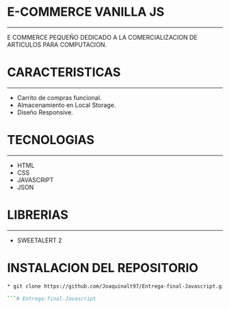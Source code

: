 # E-COMMERCE VANILLA JS
---

E COMMERCE PEQUEÑO DEDICADO A LA COMERCIALIZACION DE ARTICULOS PARA COMPUTACION.

# CARACTERISTICAS

---

* Carrito de compras funcional.
* Almacenamiento en Local Storage.
* Diseño Responsive.

# TECNOLOGIAS

---

* HTML
* CSS 
* JAVASCRIPT
* JSON

# LIBRERIAS 

---

* SWEETALERT 2

# INSTALACION DEL REPOSITORIO

```bash
* git clone https://github.com/Joaquinalt97/Entrega-final-Javascript.git

```# Entrega-final-Javascript
